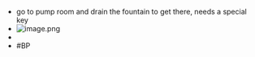 - go to pump room and drain the fountain to get there, needs a special key
- ![image.png](image_1751212488583_0.png)
-
- #BP